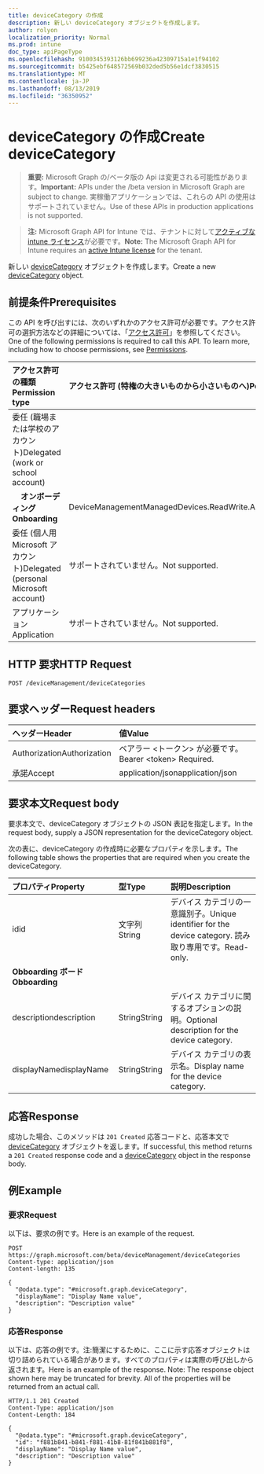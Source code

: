 ```yaml
---
title: deviceCategory の作成
description: 新しい deviceCategory オブジェクトを作成します。
author: rolyon
localization_priority: Normal
ms.prod: intune
doc_type: apiPageType
ms.openlocfilehash: 9100345393126bb699236a42309715a1e1f94102
ms.sourcegitcommit: b5425ebf648572569b032ded5b56e1dcf3830515
ms.translationtype: MT
ms.contentlocale: ja-JP
ms.lasthandoff: 08/13/2019
ms.locfileid: "36350952"
---
```

# <a name="create-devicecategory"></a><span data-ttu-id="08bb3-103">deviceCategory の作成</span><span class="sxs-lookup"><span data-stu-id="08bb3-103">Create deviceCategory</span></span>

> <span data-ttu-id="08bb3-104">**重要:** Microsoft Graph の/ベータ版の Api は変更される可能性があります。</span><span class="sxs-lookup"><span data-stu-id="08bb3-104">**Important:** APIs under the /beta version in Microsoft Graph are subject to change.</span></span> <span data-ttu-id="08bb3-105">実稼働アプリケーションでは、これらの API の使用はサポートされていません。</span><span class="sxs-lookup"><span data-stu-id="08bb3-105">Use of these APIs in production applications is not supported.</span></span>

> <span data-ttu-id="08bb3-106">**注:** Microsoft Graph API for Intune では、テナントに対して[アクティブな intune ライセンス](https://go.microsoft.com/fwlink/?linkid=839381)が必要です。</span><span class="sxs-lookup"><span data-stu-id="08bb3-106">**Note:** The Microsoft Graph API for Intune requires an [active Intune license](https://go.microsoft.com/fwlink/?linkid=839381) for the tenant.</span></span>

<span data-ttu-id="08bb3-107">新しい [deviceCategory](../resources/intune-shared-devicecategory.md) オブジェクトを作成します。</span><span class="sxs-lookup"><span data-stu-id="08bb3-107">Create a new [deviceCategory](../resources/intune-shared-devicecategory.md) object.</span></span>

## <a name="prerequisites"></a><span data-ttu-id="08bb3-108">前提条件</span><span class="sxs-lookup"><span data-stu-id="08bb3-108">Prerequisites</span></span>

<span data-ttu-id="08bb3-p102">この API を呼び出すには、次のいずれかのアクセス許可が必要です。アクセス許可の選択方法などの詳細については、「[アクセス許可](/graph/permissions-reference)」を参照してください。</span><span class="sxs-lookup"><span data-stu-id="08bb3-p102">One of the following permissions is required to call this API. To learn more, including how to choose permissions, see [Permissions](/graph/permissions-reference).</span></span>

|<span data-ttu-id="08bb3-111">アクセス許可の種類</span><span class="sxs-lookup"><span data-stu-id="08bb3-111">Permission type</span></span>|<span data-ttu-id="08bb3-112">アクセス許可 (特権の大きいものから小さいものへ)</span><span class="sxs-lookup"><span data-stu-id="08bb3-112">Permissions (from most to least privileged)</span></span>|
|:---|:---|
|<span data-ttu-id="08bb3-113">委任 (職場または学校のアカウント)</span><span class="sxs-lookup"><span data-stu-id="08bb3-113">Delegated (work or school account)</span></span>||
| <span data-ttu-id="08bb3-114">&nbsp; &nbsp; **オンボーディング**</span><span class="sxs-lookup"><span data-stu-id="08bb3-114">&nbsp; &nbsp; **Onboarding**</span></span> | <span data-ttu-id="08bb3-115">DeviceManagementManagedDevices.ReadWrite.All</span><span class="sxs-lookup"><span data-stu-id="08bb3-115">DeviceManagementManagedDevices.ReadWrite.All</span></span>|
|<span data-ttu-id="08bb3-116">委任 (個人用 Microsoft アカウント)</span><span class="sxs-lookup"><span data-stu-id="08bb3-116">Delegated (personal Microsoft account)</span></span>|<span data-ttu-id="08bb3-117">サポートされていません。</span><span class="sxs-lookup"><span data-stu-id="08bb3-117">Not supported.</span></span>|
|<span data-ttu-id="08bb3-118">アプリケーション</span><span class="sxs-lookup"><span data-stu-id="08bb3-118">Application</span></span>|<span data-ttu-id="08bb3-119">サポートされていません。</span><span class="sxs-lookup"><span data-stu-id="08bb3-119">Not supported.</span></span>|

## <a name="http-request"></a><span data-ttu-id="08bb3-120">HTTP 要求</span><span class="sxs-lookup"><span data-stu-id="08bb3-120">HTTP Request</span></span>
<!-- {
  "blockType": "ignored"
}
-->
``` http
POST /deviceManagement/deviceCategories
```

## <a name="request-headers"></a><span data-ttu-id="08bb3-121">要求ヘッダー</span><span class="sxs-lookup"><span data-stu-id="08bb3-121">Request headers</span></span>

|<span data-ttu-id="08bb3-122">ヘッダー</span><span class="sxs-lookup"><span data-stu-id="08bb3-122">Header</span></span>|<span data-ttu-id="08bb3-123">値</span><span class="sxs-lookup"><span data-stu-id="08bb3-123">Value</span></span>|
|:---|:---|
|<span data-ttu-id="08bb3-124">Authorization</span><span class="sxs-lookup"><span data-stu-id="08bb3-124">Authorization</span></span>|<span data-ttu-id="08bb3-125">ベアラー &lt;トークン&gt; が必要です。</span><span class="sxs-lookup"><span data-stu-id="08bb3-125">Bearer &lt;token&gt; Required.</span></span>|
|<span data-ttu-id="08bb3-126">承諾</span><span class="sxs-lookup"><span data-stu-id="08bb3-126">Accept</span></span>|<span data-ttu-id="08bb3-127">application/json</span><span class="sxs-lookup"><span data-stu-id="08bb3-127">application/json</span></span>|

## <a name="request-body"></a><span data-ttu-id="08bb3-128">要求本文</span><span class="sxs-lookup"><span data-stu-id="08bb3-128">Request body</span></span>

<span data-ttu-id="08bb3-129">要求本文で、deviceCategory オブジェクトの JSON 表記を指定します。</span><span class="sxs-lookup"><span data-stu-id="08bb3-129">In the request body, supply a JSON representation for the deviceCategory object.</span></span>

<span data-ttu-id="08bb3-130">次の表に、deviceCategory の作成時に必要なプロパティを示します。</span><span class="sxs-lookup"><span data-stu-id="08bb3-130">The following table shows the properties that are required when you create the deviceCategory.</span></span>

|<span data-ttu-id="08bb3-131">プロパティ</span><span class="sxs-lookup"><span data-stu-id="08bb3-131">Property</span></span>|<span data-ttu-id="08bb3-132">型</span><span class="sxs-lookup"><span data-stu-id="08bb3-132">Type</span></span>|<span data-ttu-id="08bb3-133">説明</span><span class="sxs-lookup"><span data-stu-id="08bb3-133">Description</span></span>|
|:---|:---|:---|
|<span data-ttu-id="08bb3-134">id</span><span class="sxs-lookup"><span data-stu-id="08bb3-134">id</span></span>|<span data-ttu-id="08bb3-135">文字列</span><span class="sxs-lookup"><span data-stu-id="08bb3-135">String</span></span>|<span data-ttu-id="08bb3-136">デバイス カテゴリの一意識別子。</span><span class="sxs-lookup"><span data-stu-id="08bb3-136">Unique identifier for the device category.</span></span> <span data-ttu-id="08bb3-137">読み取り専用です。</span><span class="sxs-lookup"><span data-stu-id="08bb3-137">Read-only.</span></span>|
|<span data-ttu-id="08bb3-138">**Obboarding ボード**</span><span class="sxs-lookup"><span data-stu-id="08bb3-138">**Obboarding**</span></span>|
|<span data-ttu-id="08bb3-139">description</span><span class="sxs-lookup"><span data-stu-id="08bb3-139">description</span></span>|<span data-ttu-id="08bb3-140">String</span><span class="sxs-lookup"><span data-stu-id="08bb3-140">String</span></span>|<span data-ttu-id="08bb3-141">デバイス カテゴリに関するオプションの説明。</span><span class="sxs-lookup"><span data-stu-id="08bb3-141">Optional description for the device category.</span></span>|
|<span data-ttu-id="08bb3-142">displayName</span><span class="sxs-lookup"><span data-stu-id="08bb3-142">displayName</span></span>|<span data-ttu-id="08bb3-143">String</span><span class="sxs-lookup"><span data-stu-id="08bb3-143">String</span></span>|<span data-ttu-id="08bb3-144">デバイス カテゴリの表示名。</span><span class="sxs-lookup"><span data-stu-id="08bb3-144">Display name for the device category.</span></span>|

## <a name="response"></a><span data-ttu-id="08bb3-145">応答</span><span class="sxs-lookup"><span data-stu-id="08bb3-145">Response</span></span>

<span data-ttu-id="08bb3-146">成功した場合、このメソッドは `201 Created` 応答コードと、応答本文で [deviceCategory](../resources/intune-shared-devicecategory.md) オブジェクトを返します。</span><span class="sxs-lookup"><span data-stu-id="08bb3-146">If successful, this method returns a `201 Created` response code and a [deviceCategory](../resources/intune-shared-devicecategory.md) object in the response body.</span></span>

## <a name="example"></a><span data-ttu-id="08bb3-147">例</span><span class="sxs-lookup"><span data-stu-id="08bb3-147">Example</span></span>

### <a name="request"></a><span data-ttu-id="08bb3-148">要求</span><span class="sxs-lookup"><span data-stu-id="08bb3-148">Request</span></span>

<span data-ttu-id="08bb3-149">以下は、要求の例です。</span><span class="sxs-lookup"><span data-stu-id="08bb3-149">Here is an example of the request.</span></span>

``` http
POST https://graph.microsoft.com/beta/deviceManagement/deviceCategories
Content-type: application/json
Content-length: 135

{
  "@odata.type": "#microsoft.graph.deviceCategory",
  "displayName": "Display Name value",
  "description": "Description value"
}
```

### <a name="response"></a><span data-ttu-id="08bb3-150">応答</span><span class="sxs-lookup"><span data-stu-id="08bb3-150">Response</span></span>

<span data-ttu-id="08bb3-p104">以下は、応答の例です。注:簡潔にするために、ここに示す応答オブジェクトは切り詰められている場合があります。すべてのプロパティは実際の呼び出しから返されます。</span><span class="sxs-lookup"><span data-stu-id="08bb3-p104">Here is an example of the response. Note: The response object shown here may be truncated for brevity. All of the properties will be returned from an actual call.</span></span>

``` http
HTTP/1.1 201 Created
Content-Type: application/json
Content-Length: 184

{
  "@odata.type": "#microsoft.graph.deviceCategory",
  "id": "f881b841-b841-f881-41b8-81f841b881f8",
  "displayName": "Display Name value",
  "description": "Description value"
}
```






